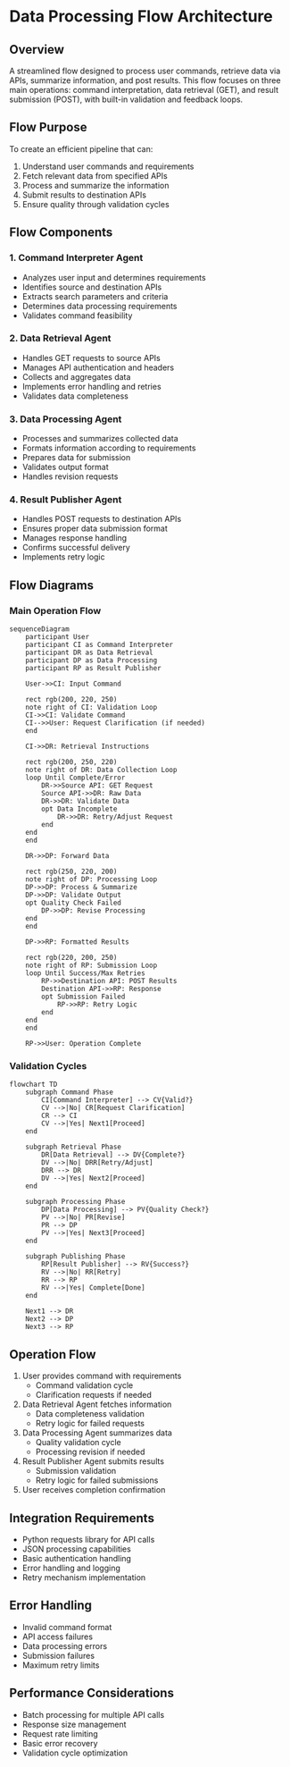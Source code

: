 # Data Processing Flow Architecture

## Overview
A streamlined flow designed to process user commands, retrieve data via APIs, summarize information, and post results. This flow focuses on three main operations: command interpretation, data retrieval (GET), and result submission (POST), with built-in validation and feedback loops.

## Flow Purpose
To create an efficient pipeline that can:
1. Understand user commands and requirements
2. Fetch relevant data from specified APIs
3. Process and summarize the information
4. Submit results to destination APIs
5. Ensure quality through validation cycles

## Flow Components

### 1. Command Interpreter Agent
- Analyzes user input and determines requirements
- Identifies source and destination APIs
- Extracts search parameters and criteria
- Determines data processing requirements
- Validates command feasibility

### 2. Data Retrieval Agent
- Handles GET requests to source APIs
- Manages API authentication and headers
- Collects and aggregates data
- Implements error handling and retries
- Validates data completeness

### 3. Data Processing Agent
- Processes and summarizes collected data
- Formats information according to requirements
- Prepares data for submission
- Validates output format
- Handles revision requests

### 4. Result Publisher Agent
- Handles POST requests to destination APIs
- Ensures proper data submission format
- Manages response handling
- Confirms successful delivery
- Implements retry logic

## Flow Diagrams

### Main Operation Flow
```mermaid
sequenceDiagram
    participant User
    participant CI as Command Interpreter
    participant DR as Data Retrieval
    participant DP as Data Processing
    participant RP as Result Publisher

    User->>CI: Input Command
    
    rect rgb(200, 220, 250)
    note right of CI: Validation Loop
    CI->>CI: Validate Command
    CI-->>User: Request Clarification (if needed)
    end

    CI->>DR: Retrieval Instructions
    
    rect rgb(200, 250, 220)
    note right of DR: Data Collection Loop
    loop Until Complete/Error
        DR->>Source API: GET Request
        Source API->>DR: Raw Data
        DR->>DR: Validate Data
        opt Data Incomplete
            DR->>DR: Retry/Adjust Request
        end
    end
    end

    DR->>DP: Forward Data
    
    rect rgb(250, 220, 200)
    note right of DP: Processing Loop
    DP->>DP: Process & Summarize
    DP->>DP: Validate Output
    opt Quality Check Failed
        DP->>DP: Revise Processing
    end
    end

    DP->>RP: Formatted Results
    
    rect rgb(220, 200, 250)
    note right of RP: Submission Loop
    loop Until Success/Max Retries
        RP->>Destination API: POST Results
        Destination API->>RP: Response
        opt Submission Failed
            RP->>RP: Retry Logic
        end
    end
    end

    RP->>User: Operation Complete
```

### Validation Cycles
```mermaid
flowchart TD
    subgraph Command Phase
        CI[Command Interpreter] --> CV{Valid?}
        CV -->|No| CR[Request Clarification]
        CR --> CI
        CV -->|Yes| Next1[Proceed]
    end

    subgraph Retrieval Phase
        DR[Data Retrieval] --> DV{Complete?}
        DV -->|No| DRR[Retry/Adjust]
        DRR --> DR
        DV -->|Yes| Next2[Proceed]
    end

    subgraph Processing Phase
        DP[Data Processing] --> PV{Quality Check?}
        PV -->|No| PR[Revise]
        PR --> DP
        PV -->|Yes| Next3[Proceed]
    end

    subgraph Publishing Phase
        RP[Result Publisher] --> RV{Success?}
        RV -->|No| RR[Retry]
        RR --> RP
        RV -->|Yes| Complete[Done]
    end

    Next1 --> DR
    Next2 --> DP
    Next3 --> RP
```

## Operation Flow
1. User provides command with requirements
   - Command validation cycle
   - Clarification requests if needed
2. Data Retrieval Agent fetches information
   - Data completeness validation
   - Retry logic for failed requests
3. Data Processing Agent summarizes data
   - Quality validation cycle
   - Processing revision if needed
4. Result Publisher Agent submits results
   - Submission validation
   - Retry logic for failed submissions
5. User receives completion confirmation

## Integration Requirements
- Python requests library for API calls
- JSON processing capabilities
- Basic authentication handling
- Error handling and logging
- Retry mechanism implementation

## Error Handling
- Invalid command format
- API access failures
- Data processing errors
- Submission failures
- Maximum retry limits

## Performance Considerations
- Batch processing for multiple API calls
- Response size management
- Request rate limiting
- Basic error recovery
- Validation cycle optimization 